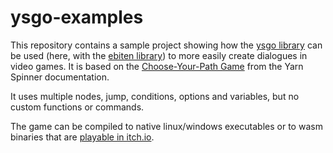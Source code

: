 # ysgo-examples

This repository contains a sample project showing how the [ysgo library](https://github.com/RemiEven/ysgo) can be used (here, with the [ebiten library](https://github.com/hajimehoshi/ebiten)) to more easily create dialogues in video games.
It is based on the [Choose-Your-Path Game](https://docs.yarnspinner.dev/unity-sample-projects/example-project-1) from the Yarn Spinner documentation.

It uses multiple nodes, jump, conditions, options and variables, but no custom functions or commands.

The game can be compiled to native linux/windows executables or to wasm binaries that are [playable in itch.io](https://remieven.itch.io/ysgo-sample-cubeandsphere).
